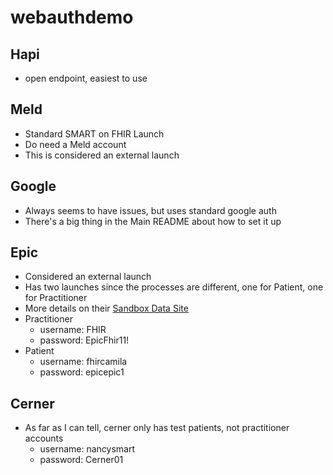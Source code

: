 # webauthdemo

## Hapi

- open endpoint, easiest to use

## Meld

- Standard SMART on FHIR Launch
- Do need a Meld account
- This is considered an external launch

## Google

- Always seems to have issues, but uses standard google auth
- There's a big thing in the Main README about how to set it up

## Epic

- Considered an external launch
- Has two launches since the processes are different, one for Patient, one for Practitioner
- More details on their [Sandbox Data Site](https://fhir.epic.com/Documentation?docId=testpatients)
- Practitioner
  - username: FHIR
  - password: EpicFhir11!
- Patient
  - username: fhircamila
  - password: epicepic1

## Cerner

- As far as I can tell, cerner only has test patients, not practitioner accounts
  - username: nancysmart
  - password: Cerner01
